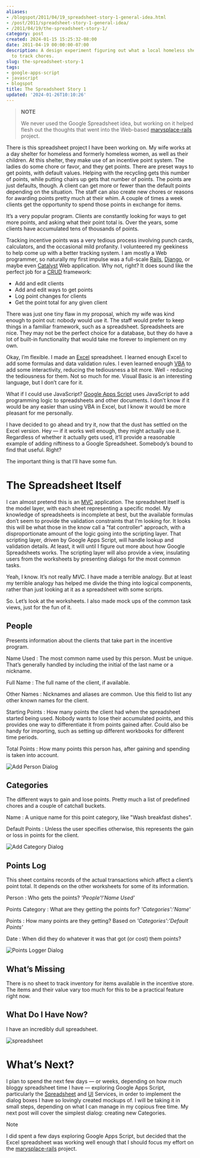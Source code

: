 ```yaml
---
aliases:
- /blogspot/2011/04/19_spreadsheet-story-1-general-idea.html
- /post/2011/spreadsheet-story-1-general-idea/
- /2011/04/19/the-spreadsheet-story-1/
category: post
created: 2024-01-15 15:25:32-08:00
date: 2011-04-19 00:00:00-07:00
description: A design experiment figuring out what a local homeless shelter needs
  to track chores.
slug: the-spreadsheet-story-1
tags:
- google-apps-script
- javascript
- blogspot
title: The Spreadsheet Story 1
updated: '2024-01-26T10:10:26'
---
```


> 
 > **NOTE**
>
 > We never used the Google Spreadsheet idea, but working on it helped flesh out the thoughts that went into the Web-based [marysplace-rails](https://github.com/brianwisti/marysplace-rails) project.

There is this spreadsheet project I have been working on. My wife works
at a day shelter for homeless and formerly homeless women, as well as
their children. At this shelter, they make use of an incentive point
system. The ladies do some chore or favor, and they get points. There
are preset ways to get points, with default values. Helping with the
recycling gets this number of points, while putting chairs up gets that
number of points. The points are just defaults, though. A client can get
more or fewer than the default points depending on the situation. The
staff can also create new chores or reasons for awarding points pretty
much at their whim. A couple of times a week clients get the opportunity
to spend those points in exchange for items.

It’s a very popular program. Clients are constantly looking for ways to
get more points, and asking what their point total is. Over the years,
some clients have accumulated tens of thousands of points.

Tracking incentive points was a very tedious process involving punch
cards, calculators, and the occasional mild profanity. I volunteered my
geekiness to help come up with a better tracking system. I am mostly a
Web programmer, so naturally my first impulse was a full-scale
[Rails](http://rubyonrails.org), [Django](http://www.djangoproject.com),
or maybe even [Catalyst](http://www.catalystframework.org) Web
application. Why not, right? It does sound like the perfect job for a
[CRUD](http://en.wikipedia.org/wiki/Create,_read,_update_and_delete)
framework:

* Add and edit clients
* Add and edit ways to get points
* Log point changes for clients
* Get the point total for any given client

There was just one tiny flaw in my proposal, which my wife was kind
enough to point out: nobody would use it. The staff would prefer to keep
things in a familiar framework, such as a spreadsheet. Spreadsheets are
nice. They may not be the perfect choice for a database, but they do
have a lot of built-in functionality that would take me forever to
implement on my own.

Okay, I’m flexible. I made an
[Excel](http://office.microsoft.com/en-us/excel/) spreadsheet. I learned
enough Excel to add some formulas and data validation rules. I even
learned enough
[VBA](http://en.wikipedia.org/wiki/Visual_Basic_for_Applications) to add
some interactivity, reducing the tediousness a bit more. Well - reducing
the tediousness for them. Not so much for me. Visual Basic is an
interesting language, but I don’t care for it.

What if I could use JavaScript? [Google Apps
Script](http://code.google.com/googleapps/appsscript/) uses JavaScript
to add programming logic to spreadsheets and other documents. I don’t
know if it would be any easier than using VBA in Excel, but I know it
would be more pleasant for me personally.

I have decided to go ahead and try it, now that the dust has settled on
the Excel version. Hey — if it works well enough, they might actually
use it. Regardless of whether it actually gets used, it’ll provide a
reasonable example of adding niftiness to a Google Spreadsheet.
Somebody’s bound to find that useful. Right?

The important thing is that I’ll have some fun.

# The Spreadsheet Itself

I can almost pretend this is an
[MVC](https://en.wikipedia.org/wiki/Model%E2%80%93view%E2%80%93controller)
application. The spreadsheet itself is the model layer, with each sheet
representing a specific model. My knowledge of spreadsheets is
incomplete at best, but the available formulas don’t seem to provide the
validation constraints that I’m looking for. It looks this will be what
those in the know call a "fat controller" approach, with a
disproportionate amount of the logic going into the scripting layer.
That scripting layer, driven by Google Apps Script, will handle lookup
and validation details. At least, it will until I figure out more about
how Google Spreadsheets works. The scripting layer will also provide a
view, insulating users from the worksheets by presenting dialogs for the
most common tasks.

Yeah, I know. It’s not really MVC. I have made a terrible analogy. But
at least my terrible analogy has helped me divide the thing into logical
components, rather than just looking at it as a spreadsheet with some
scripts.

So. Let’s look at the worksheets. I also made mock ups of the common
task views, just for the fun of it.

## People

Presents information about the clients that take part in the incentive
program.

Name Used
: The most common name used by this person. Must be unique. That’s
generally handled by including the initial of the last name or a
nickname.

Full Name
: The full name of the client, if available.

Other Names
: Nicknames and aliases are common. Use this field to list any other
known names for the client.

Starting Points
: How many points the client had when the spreadsheet started being
used. Nobody wants to lose their accumulated points, and this
provides one way to differentiate it from points gained after. Could
also be handy for importing, such as setting up different workbooks
for different time periods.

Total Points
: How many points this person has, after gaining and spending is taken
into account.

![Add Person Dialog](attachments/img/2011/NewPersonDialog.png)

## Categories

The different ways to gain and lose points. Pretty much a list of
predefined chores and a couple of catchall buckets.

Name
: A unique name for this point category, like "Wash breakfast dishes".

Default Points
: Unless the user specifies otherwise, this represents the gain or
loss in points for the client.

![Add Category Dialog](attachments/img/2011/NewCategoryDialog.png)

## Points Log

This sheet contains records of the actual transactions which affect a
client’s point total. It depends on the other worksheets for some of its
information.

Person
: Who gets the points? *'People'!'Name Used'*

Points Category
: What are they getting the points for? *'Categories':'Name'*

Points
: How many points are they getting? Based on *'Categories':'Default
Points'*

Date
: When did they do whatever it was that got (or cost) them points?

![Points Logger Dialog](attachments/img/2011/PointsLoggerDialog.png)

## What’s Missing

There is no sheet to track inventory for items available in the
incentive store. The items and their value vary too much for this to be
a practical feature right now.

## What Do I Have Now?

I have an incredibly dull spreadsheet.

![spreadsheet](attachments/img/2011/spreadsheet-01.png)

# What’s Next?

I plan to spend the next few days — or weeks, depending on how much
bloggy spreadsheet time I have — exploring Google Apps Script,
particularly the
[Spreadsheet](http://code.google.com/googleapps/appsscript/service_spreadsheet.html)
and [UI](http://code.google.com/googleapps/appsscript/service_ui.html)
Services, in order to implement the dialog boxes I have so lovingly
created mockups of. I will be taking it in small steps, depending on
what I can manage in my copious free time. My next post will cover the
simplest dialog: creating new Categories.

<aside class="admonition note">
<p class="admonition-title">Note</p>

I did spent a few days exploring Google Apps Script, but decided that
the Excel spreadsheet was working well enough that I should focus my
effort on the
[marysplace-rails](https://github.com/brianwisti/marysplace-rails)
project.

</aside>